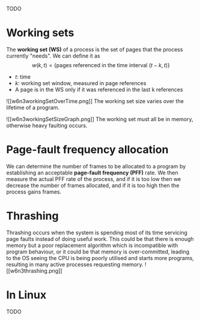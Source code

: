 TODO
# Working sets
The **working set (WS)** of a process is the set of pages that the process currently "needs". We can define it as
$$
w(k,t)=\left\{\text{pages referenced in the time interval }(t-k,t)\right\}
$$
- $t$: time
- $k$: working set window, measured in page references
- A page is in the WS only if it was referenced in the last k references

![[w6n3workingSetOverTime.png]]
The working set size varies over the lifetime of a program.

![[w6n3workingSetSizeGraph.png]]
The working set must all be in memory, otherwise heavy faulting occurs. 
# Page-fault frequency allocation
We can determine the number of frames to be allocated to a program by establishing an acceptable **page-fault frequency (PFF)** rate. We then measure the actual PFF rate of the process, and if it is too low then we decrease the number of frames allocated, and if it is too high then the process gains frames.
# Thrashing
Thrashing occurs when the system is spending most of its time servicing page faults instead of doing useful work. This could be that there is enough memory but a poor replacement algorithm which is incompatible with program behaviour, or it could be that memory is over-committed, leading to the OS seeing the CPU is being poorly utilised and starts more programs, resulting in many active processes requesting memory.
![[w6n3thrashing.png]]
# In Linux
TODO